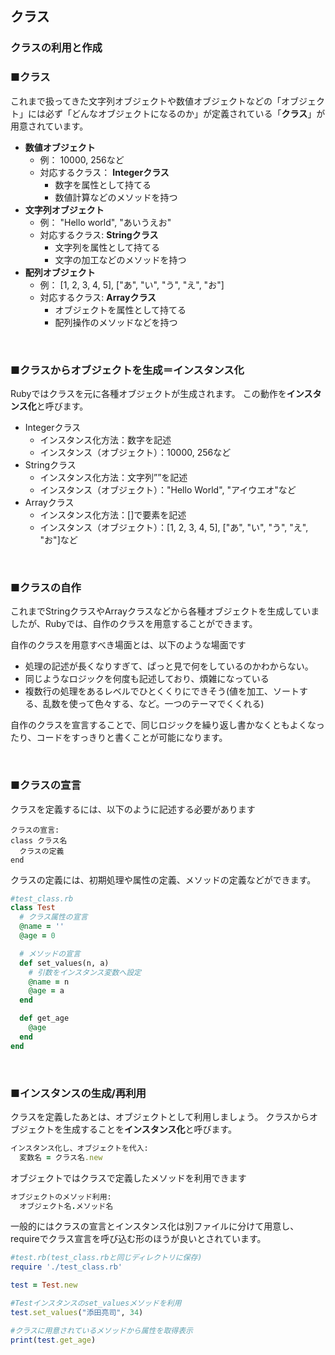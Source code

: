 ## クラス
### クラスの利用と作成

### ■クラス

これまで扱ってきた文字列オブジェクトや数値オブジェクトなどの「オブジェクト」には必ず「どんなオブジェクトになるのか」が定義されている「**クラス**」が用意されています。

- **数値オブジェクト**
    - 例： 10000, 256など
    - 対応するクラス： **Integerクラス**
        - 数字を属性として持てる
        - 数値計算などのメソッドを持つ
- **文字列オブジェクト**
    - 例： "Hello world", "あいうえお"
    - 対応するクラス: **Stringクラス**
        - 文字列を属性として持てる
        - 文字の加工などのメソッドを持つ
- **配列オブジェクト**
    - 例： [1, 2, 3, 4, 5], ["あ", "い", "う", "え", "お"]
    - 対応するクラス: **Arrayクラス**
        - オブジェクトを属性として持てる
        - 配列操作のメソッドなどを持つ

&nbsp;

### ■クラスからオブジェクトを生成＝インスタンス化

Rubyではクラスを元に各種オブジェクトが生成されます。
この動作を**インスタンス化**と呼びます。

- Integerクラス
    - インスタンス化方法：数字を記述
    - インスタンス（オブジェクト）：10000, 256など
- Stringクラス
    - インスタンス化方法：文字列””を記述
    - インスタンス（オブジェクト）："Hello World", "アイウエオ"など
- Arrayクラス
    - インスタンス化方法：[]で要素を記述
    - インスタンス（オブジェクト）：[1, 2, 3, 4, 5], ["あ", "い", "う", "え", "お"]など

&nbsp;

### ■クラスの自作
これまでStringクラスやArrayクラスなどから各種オブジェクトを生成していましたが、Rubyでは、自作のクラスを用意することができます。

自作のクラスを用意すべき場面とは、以下のような場面です

- 処理の記述が長くなりすぎて、ぱっと見で何をしているのかわからない。
- 同じようなロジックを何度も記述しており、煩雑になっている
- 複数行の処理をあるレベルでひとくくりにできそう(値を加工、ソートする、乱数を使って色々する、など。一つのテーマでくくれる)

自作のクラスを宣言することで、同じロジックを繰り返し書かなくともよくなったり、コードをすっきりと書くことが可能になります。

&nbsp;

### ■クラスの宣言
クラスを定義するには、以下のように記述する必要があります

```
クラスの宣言:
class クラス名
  クラスの定義
end
```

クラスの定義には、初期処理や属性の定義、メソッドの定義などができます。

``` Ruby
#test_class.rb
class Test
  # クラス属性の宣言
  @name = ''
  @age = 0

  # メソッドの宣言
  def set_values(n, a)
    # 引数をインスタンス変数へ設定
    @name = n
    @age = a
  end

  def get_age
    @age
  end
end
```

&nbsp;

### ■インスタンスの生成/再利用
クラスを定義したあとは、オブジェクトとして利用しましょう。
クラスからオブジェクトを生成することを**インスタンス化**と呼びます。

``` Ruby
インスタンス化し、オブジェクトを代入:
  変数名 = クラス名.new
```

オブジェクトではクラスで定義したメソッドを利用できます

``` Ruby
オブジェクトのメソッド利用:
  オブジェクト名.メソッド名
```

一般的にはクラスの宣言とインスタンス化は別ファイルに分けて用意し、requireでクラス宣言を呼び込む形のほうが良いとされています。

``` Ruby
#test.rb(test_class.rbと同じディレクトリに保存)
require './test_class.rb'

test = Test.new

#Testインスタンスのset_valuesメソッドを利用
test.set_values("添田亮司", 34)

#クラスに用意されているメソッドから属性を取得表示
print(test.get_age)
```
